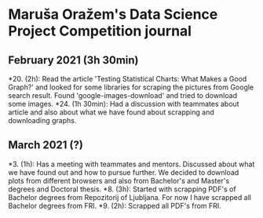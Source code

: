 # Maruša Oražem's Data Science Project Competition journal

## February 2021 (3h 30min)

*20. (2h): Read the article 'Testing Statistical Charts: What Makes a Good Graph?' and looked for some libraries for scraping the pictures from Google search result. Found 'google-images-download' and tried to download some images.
*24. (1h 30min): Had a discussion with teammates about article and also about what we have found about scrapping and downloading graphs.

## March 2021 (?)

*3. (1h): Has a meeting with teammates and mentors. Discussed about what we have found out and how to pursue further. We decided to download plots from different browsers and also from Bachelor's and Master's degrees and Doctoral thesis.
*8. (3h): Started with scrapping PDF's of Bachelor degrees from Repozitorij of Ljubljana. For now I have scrapped all Bachelor degrees from FRI.
*9. (2h): Scrapped all PDF's from FRI.
